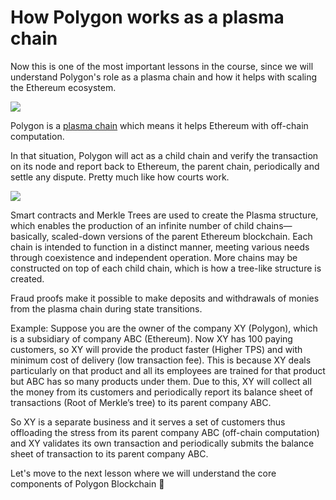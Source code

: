 # How Polygon works as a plasma chain

Now this is one of the most important lessons in the course, since we will understand Polygon's role as a plasma chain and how it helps with scaling the Ethereum ecosystem.

![](https://metaschool.s3-ap-southeast-1.amazonaws.com/images/UQm70bhmTeZyOQ9vDCcxULtPd4drn5M6cNgt6n5D.png)

Polygon is a [plasma chain](https://metaschool.so/articles/plasma-chain-ethereum-blockchain/) which means it helps Ethereum with off-chain computation.

In that situation, Polygon will act as a child chain and verify the transaction on its node and report back to Ethereum, the parent chain, periodically and settle any dispute. Pretty much like how courts work.

![](https://metaschool.s3-ap-southeast-1.amazonaws.com/images/OhJZgmKK7sw2qbBJ8Y8aIj1rojz7NdGp49zkWbrE.png)

Smart contracts and Merkle Trees are used to create the Plasma structure, which enables the production of an infinite number of child chains—basically, scaled-down versions of the parent Ethereum blockchain. Each chain is intended to function in a distinct manner, meeting various needs through coexistence and independent operation. More chains may be constructed on top of each child chain, which is how a tree-like structure is created.

Fraud proofs make it possible to make deposits and withdrawals of monies from the plasma chain during state transitions.

Example: Suppose you are the owner of the company XY (Polygon), which is a subsidiary of company ABC (Ethereum). Now XY has 100 paying customers, so XY will provide the product faster (Higher TPS) and with minimum cost of delivery (low transaction fee). This is because XY deals particularly on that product and all its employees are trained for that product but ABC has so many products under them. Due to this, XY will collect all the money from its customers and periodically report its balance sheet of transactions (Root of Merkle’s tree) to its parent company ABC.

So XY is a separate business and it serves a set of customers thus offloading the stress from its parent company ABC (off-chain computation) and XY validates its own transaction and periodically submits the balance sheet of transaction to its parent company ABC.

Let's move to the next lesson where we will understand the core components of Polygon Blockchain 🎯
